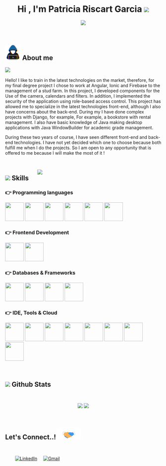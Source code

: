 <h1 align="center"><b>Hi , I'm Patricia Riscart Garcia </b><img src="https://media.giphy.com/media/hvRJCLFzcasrR4ia7z/giphy.gif" width="35"></h1>

<p align="center">
  <a href="https://github.com/fairyland0926"><img src="https://readme-typing-svg.herokuapp.com/?lines=Web%20Developer;Always%20learning%20new%20tech&font=Pacifico&center=true&width=650&height=120&color=58a6ff&vCenter=true&size=45%22"></a>
</p>

<br>

## <picture><img src = "https://github.com/0xAbdulKhalid/0xAbdulKhalid/raw/main/assets/mdImages/about_me.gif" width = 50px></picture> **About me**
<img src="https://img.shields.io/badge/Languages-Spanish and English-dodgerblue" />
<p>
Hello! I like to train in the latest technologies on the market, therefore, for my final degree project I chose to work at Angular, Ionic and Firebase to the management of a stud farm. In this project, I developed components for the Use of the camera, calendars and filters. In addition, I implemented the security of the application using role-based access control. This project has allowed me to specialize in the latest technologies front-end, although I also have concerns about the back-end. During my I have done complex projects with Django, for example, For example, a bookstore with rental management. I also have basic knowledge of Java making desktop applications with Java WindowBuilder for academic grade management.

During these two years of course, I have seen different front-end and back-end technologies. I have not yet decided which one to choose because both fulfill me when I do the projects. So I am open to any opportunity that is offered to me because I will make the most of it ! </p>

<br>

<picture> <img align="right" src="https://mir-s3-cdn-cf.behance.net/project_modules/disp/601014116770475.6068beff4640a.gif" width = 400px></picture>
 <p align="left">
   
## <img src="https://media2.giphy.com/media/QssGEmpkyEOhBCb7e1/giphy.gif?cid=ecf05e47a0n3gi1bfqntqmob8g9aid1oyj2wr3ds3mg700bl&rid=giphy.gif" width ="25"><b> Skills</b>

### 👉 Programming languages
<p>
  <img src="https://cdn.jsdelivr.net/gh/devicons/devicon@latest/icons/bash/bash-original.svg"  height="60px" width="60px" />
  <img src="https://cdn.jsdelivr.net/gh/devicons/devicon@latest/icons/java/java-original.svg"  height="60px" width="60px" />
  <img src="https://cdn.jsdelivr.net/gh/devicons/devicon@latest/icons/javascript/javascript-original.svg"  height="60px" width="60px" />
  <img src="https://cdn.jsdelivr.net/gh/devicons/devicon@latest/icons/python/python-original.svg"  height="60px" width="60px" />
  <img src="https://cdn.jsdelivr.net/gh/devicons/devicon@latest/icons/angular/angular-original.svg"  height="60px" width="60px" />
  <img src="https://cdn.jsdelivr.net/gh/devicons/devicon@latest/icons/spring/spring-original.svg"  height="60px" width="60px" />            
</p>

### 👉 Frontend Development
<p>
  <img src="https://cdn.jsdelivr.net/gh/devicons/devicon@latest/icons/html5/html5-original.svg" height="60px" width="60px" />
  <img src="https://cdn.jsdelivr.net/gh/devicons/devicon@latest/icons/css3/css3-original.svg"  height="60px" width="60px" /> 
</p>

### 👉 Databases & Frameworks
<p>
  <img src="https://cdn.jsdelivr.net/gh/devicons/devicon@latest/icons/sqlite/sqlite-original.svg"  height="60px" width="60px" />          
  <img src="https://cdn.jsdelivr.net/gh/devicons/devicon@latest/icons/django/django-plain.svg"  height="60px" width="60px" />
  <img src="https://cdn.jsdelivr.net/gh/devicons/devicon@latest/icons/bootstrap/bootstrap-original.svg"  height="60px" width="60px" />
  <img src="https://cdn.jsdelivr.net/gh/devicons/devicon@latest/icons/ionic/ionic-original.svg"  height="60px" width="60px" />
</p>

### 👉 IDE, Tools & Cloud
<p>
  <img src="https://cdn.jsdelivr.net/gh/devicons/devicon@latest/icons/eclipse/eclipse-original.svg" height="60px" width="60px" />
  <img src="https://cdn.jsdelivr.net/gh/devicons/devicon@latest/icons/vscode/vscode-original.svg"  height="60px" width="60px" />
  <img src="https://cdn.jsdelivr.net/gh/devicons/devicon@latest/icons/intellij/intellij-original.svg"  height="60px" width="60px" />
  <img src="https://cdn.jsdelivr.net/gh/devicons/devicon@latest/icons/git/git-original.svg"  height="60px" width="60px" />  
  <img src="https://cdn.jsdelivr.net/gh/devicons/devicon@latest/icons/docker/docker-original.svg"  height="60px" width="60px" />
  <img src="https://cdn.jsdelivr.net/gh/devicons/devicon@latest/icons/figma/figma-original.svg"  height="60px" width="60px" />
  <img src="https://cdn.jsdelivr.net/gh/devicons/devicon@latest/icons/amazonwebservices/amazonwebservices-original-wordmark.svg" height="60px" width="60px" />
  <img src="https://cdn.jsdelivr.net/gh/devicons/devicon@latest/icons/firebase/firebase-original.svg"  height="60px" width="60px" />    
</p>

<br>

## <img src="https://media.giphy.com/media/iY8CRBdQXODJSCERIr/giphy.gif" width="35"><b> Github Stats </b>
<br>
<p align = "center">
  <img src = "https://github-readme-stats.vercel.app/api?username=PatriRisGar&show_icons=true&theme=tokyonight&include_all_commits=true&count_private=true&line_height=27">
  <img src = "https://github-readme-stats.vercel.app/api/top-langs/?username=PatriRisGar&hide=TeX,HTML&theme=tokyonight">
</p>

<br>

## <b> Let's Connect..!</b><img src="https://github.com/0xAbdulKhalid/0xAbdulKhalid/raw/main/assets/mdImages/handshake.gif" width ="80">
<br>

&nbsp; &nbsp; &nbsp; &nbsp; <a href="https://www.linkedin.com/in/patrisgar"><img width="105px" alt="LinkedIn" src="https://img.shields.io/badge/LinkedIn%20-%230077B5.svg?&style=flat&logo=linkedin&logoColor=white"/></a> &nbsp;&nbsp;&nbsp;
<a href="mailto:riscartp@gmail.com"><img width="85px" alt="Gmail" src="https://img.shields.io/badge/Gmail-D14836?style=flat&logo=gmail&logoColor=white" /></a>

<br>
<br>
